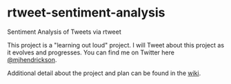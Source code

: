 # rtweet-sentiment-analysis
Sentiment Analysis of Tweets via rtweet

This project is a "learning out loud" project. I will Tweet about this project as it evolves and progresses. You can find me on Twitter here [@mjhendrickson](https://twitter.com/mjhendrickson).

Additional detail about the project and plan can be found in the [wiki](https://github.com/mjhendrickson/rtweet-sentiment-analysis/wiki).

